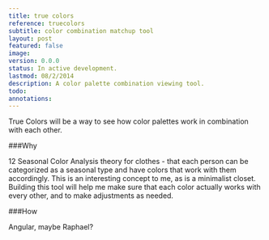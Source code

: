 ```yaml
---
title: true colors
reference: truecolors
subtitle: color combination matchup tool
layout: post
featured: false
image: 
version: 0.0.0
status: In active development.
lastmod: 08/2/2014
description: A color palette combination viewing tool.
todo: 
annotations:
---
```


True Colors will be a way to see how color palettes work in combination with each other.

###Why

12 Seasonal Color Analysis theory for clothes - that each person can be categorized as a seasonal type and have colors that work with them accordingly. This is an interesting concept to me, as is a minimalist closet. Building this tool will help me make sure that each color actually works with every other, and to make adjustments as needed.

###How

Angular, maybe Raphael?
